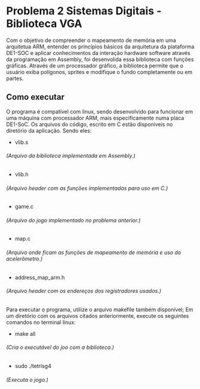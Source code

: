 # Problema 2 Sistemas Digitais - Biblioteca VGA

Com o objetivo de compreender o mapeamento de memória em uma arquitetua ARM, entender os princípios básicos da arquitetura da plataforma DE1-SOC e aplicar conhecimentos da interação hardware software através da programação em Assembly, foi desenvolida essa biblioteca com funções gráficas. Através de um processador gráfico, a biblioteca permite que o usuário exiba polígonos, sprites e modifique o fundo completamente ou em partes.

## Como executar

O programa é compatível com linux, sendo desenvolvido para funcionar em uma máquina com processador ARM, mais especificamente numa placa DE1-SoC. Os arquivos do código, escrito em C estão disponíveis no diretório da aplicação. Sendo eles:

- vlib.s
###### (Arquivo da biblioteca implementada em Assembly.)

- vlib.h
###### (Arquivo header com as funções implementadas para uso em C.)

- game.c
###### (Arquivo do jogo implementado no problema anterior.)

- map.c
###### (Arquivo onde ficam as funções de mapeamento de memória e uso do acelerômetro.)

- address_map_arm.h
###### (Arquivo header com os endereços dos registradores usados.)

Para executar o programa, utilize o arquivo makefile também disponível; Em um diretório com os arquivos citados anteriormente, execute os seguintes comandos no terminal linux:

- make all
  
###### (Cria o executável do joo com a biblioteca.)

- sudo ./tetrisg4

###### (Executa o jogo.)
